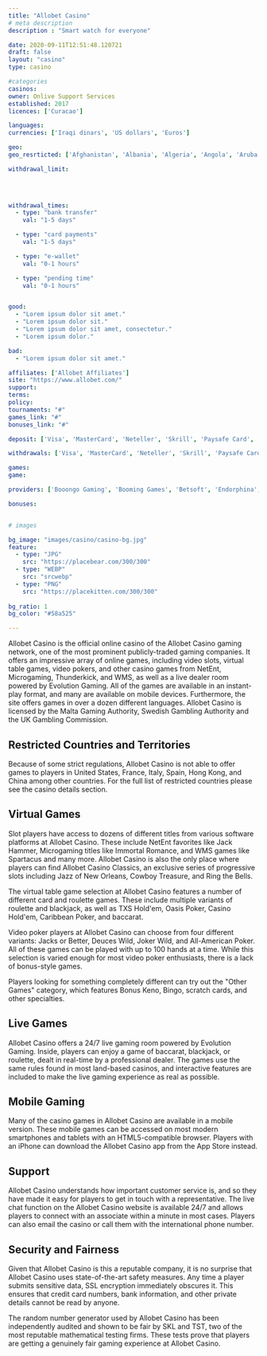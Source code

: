 ```yaml
---
title: "Allobet Casino"
# meta description
description : "Smart watch for everyone"

date: 2020-09-11T12:51:48.120721
draft: false
layout: "casino" 
type: casino

#categories
casinos: 
owner: Onlive Support Services
established: 2017
licences: ['Curacao']

languages: 
currencies: ['Iraqi dinars', 'US dollars', 'Euros']

geo: 
geo_resrticted: ['Afghanistan', 'Albania', 'Algeria', 'Angola', 'Aruba', 'Australia', 'New South Wales', 'Bonaire', 'Bulgaria', 'Cambodia', 'Denmark', 'Ecuador', 'Estonia', 'France', 'Germany', 'Schleswig-Holstein', 'Greece', 'Guyana', 'Hong Kong', 'Indonesia', 'Iran', 'Iraq', 'Israel', 'Italy', 'Kuwait', 'Laos', 'Latvia', 'Lithuania', 'Malta', 'Metropolitan France', 'Mexico', 'Myanmar [Burma]', 'Namibia', 'Netherlands', 'Netherlands Antilles', 'Nicaragua', 'North Korea', 'Pakistan', 'Panama', 'Papua New Guinea', "People's Democratic Republic of Yemen", 'Philippines', 'Portugal', 'Puerto Rico', 'Romania', 'Saba', 'Singapore', 'South Korea', 'South Sudan', 'Spain', 'Statia', 'Sudan', 'Sweden', 'Switzerland', 'Syria', 'Taiwan', 'Uganda', 'United Kingdom', 'United States', 'Alabama', 'Alaska', 'American Samoa', 'Arizona', 'Arkansas', 'California', 'Colorado', 'Connecticut', 'Delaware', 'District of Columbia', 'Florida', 'Georgia(US)', 'Guam', 'Hawaii', 'Idaho', 'Illinois', 'Indiana', 'Iowa', 'Kansas', 'Kentucky', 'Louisiana', 'Maine', 'Maryland', 'Massachusetts', 'Michigan', 'Minnesota', 'Mississippi', 'Missouri', 'Montana', 'Nebraska', 'Nevada', 'New Hampshire', 'New Jersey', 'New Mexico', 'New York', 'North Carolina', 'North Dakota', 'Northern Mariana Islands', 'Ohio', 'Oklahoma', 'Oregon', 'Pennsylvania', 'Rhode Island', 'South Carolina', 'South Dakota', 'Tennessee', 'Texas', 'U.S. Virgin Islands', 'Utah', 'Vermont', 'Virginia', 'Washington', 'West Virginia', 'Wisconsin', 'Wyoming', 'Yemen']

withdrawal_limit:

  
  

withdrawal_times:
  - type: "bank transfer"
    val: "1-5 days"

  - type: "card payments"
    val: "1-5 days"

  - type: "e-wallet"
    val: "0-1 hours"

  - type: "pending time"
    val: "0-1 hours"


good:
  - "Lorem ipsum dolor sit amet."
  - "Lorem ipsum dolor sit."
  - "Lorem ipsum dolor sit amet, consectetur."
  - "Lorem ipsum dolor."

bad:
  - "Lorem ipsum dolor sit amet."

affiliates: ['Allobet Affiliates']
site: "https://www.allobet.com/"
support: 
terms:
policy:
tournaments: "#"
games_link: "#"
bonuses_link: "#"

deposit: ['Visa', 'MasterCard', 'Neteller', 'Skrill', 'Paysafe Card', 'EcoPayz', 'EnterCash', 'WebMoney', 'QIWI', 'Yandex Money', 'GiroPay', 'Sofortuberweisung', 'Euteller', 'Neosurf', 'ePay', 'Boleto', 'Bank Wire Transfer']

withdrawals: ['Visa', 'MasterCard', 'Neteller', 'Skrill', 'Paysafe Card', 'AstroPay Card', 'EcoPayz', 'Entercash', 'WebMoney', 'QIWI', 'Yandex Money', 'Bank Wire Transfer']

games: 
game:

providers: ['Booongo Gaming', 'Booming Games', 'Betsoft', 'Endorphina', 'Evoplay Entertainment', 'Ezugi', 'Fugaso', 'GameArt', 'Genii', 'Genesis Gaming', 'Habanero', 'Multislot', 'Mr. Slotty', 'NetEnt', 'PariPlay', 'Playson', 'Realistic Games', 'LuckyStreak', 'Red Tiger Gaming', 'Pragmatic Play', 'ZEUS PLAY', 'Betconstruct', 'World Match', 'Wazdan', 'EGT Interactive', 'VIVO Gaming', 'Leap']

bonuses:


# images

bg_image: "images/casino/casino-bg.jpg"  
feature:
  - type: "JPG" 
    src: "https://placebear.com/300/300"
  - type: "WEBP"
    src: "srcwebp"
  - type: "PNG"
    src: "https://placekitten.com/300/300"  
 
bg_ratio: 1 
bg_color: "#58a525"  

---
```


Allobet Casino is the official online casino of the Allobet Casino gaming network, one of the most prominent publicly-traded gaming companies. It offers an impressive array of online games, including video slots, virtual table games, video pokers, and other casino games from NetEnt, Microgaming, Thunderkick, and WMS, as well as a live dealer room powered by Evolution Gaming. All of the games are available in an instant-play format, and many are available on mobile devices. Furthermore, the site offers games in over a dozen different languages. Allobet Casino is licensed by the Malta Gaming Authority, Swedish Gambling Authority and the UK Gambling Commission.

## Restricted Countries and Territories
Because of some strict regulations, Allobet Casino is not able to offer games to players in United States, France, Italy, Spain, Hong Kong, and China among other countries. For the full list of restricted countries please see the casino details section.

## Virtual Games
Slot players have access to dozens of different titles from various software platforms at Allobet Casino. These include NetEnt favorites like Jack Hammer, Microgaming titles like Immortal Romance, and WMS games like Spartacus and many more. Allobet Casino is also the only place where players can find Allobet Casino Classics, an exclusive series of progressive slots including Jazz of New Orleans, Cowboy Treasure, and Ring the Bells.

The virtual table game selection at Allobet Casino features a number of different card and roulette games. These include multiple variants of roulette and blackjack, as well as TXS Hold'em, Oasis Poker, Casino Hold'em, Caribbean Poker, and baccarat.

Video poker players at Allobet Casino can choose from four different variants: Jacks or Better, Deuces Wild, Joker Wild, and All-American Poker. All of these games can be played with up to 100 hands at a time. While this selection is varied enough for most video poker enthusiasts, there is a lack of bonus-style games.

Players looking for something completely different can try out the "Other Games" category, which features Bonus Keno, Bingo, scratch cards, and other specialties.

## Live Games
Allobet Casino offers a 24/7 live gaming room powered by Evolution Gaming. Inside, players can enjoy a game of baccarat, blackjack, or roulette, dealt in real-time by a professional dealer. The games use the same rules found in most land-based casinos, and interactive features are included to make the live gaming experience as real as possible.

## Mobile Gaming
Many of the casino games in Allobet Casino are available in a mobile version. These mobile games can be accessed on most modern smartphones and tablets with an HTML5-compatible browser. Players with an iPhone can download the Allobet Casino app from the App Store instead.

## Support
Allobet Casino understands how important customer service is, and so they have made it easy for players to get in touch with a representative. The live chat function on the Allobet Casino website is available 24/7 and allows players to connect with an associate within a minute in most cases. Players can also email the casino or call them with the international phone number.

## Security and Fairness
Given that Allobet Casino is this a reputable company, it is no surprise that Allobet Casino uses state-of-the-art safety measures. Any time a player submits sensitive data, SSL encryption immediately obscures it. This ensures that credit card numbers, bank information, and other private details cannot be read by anyone.

The random number generator used by Allobet Casino has been independently audited and shown to be fair by SKL and TST, two of the most reputable mathematical testing firms. These tests prove that players are getting a genuinely fair gaming experience at Allobet Casino.